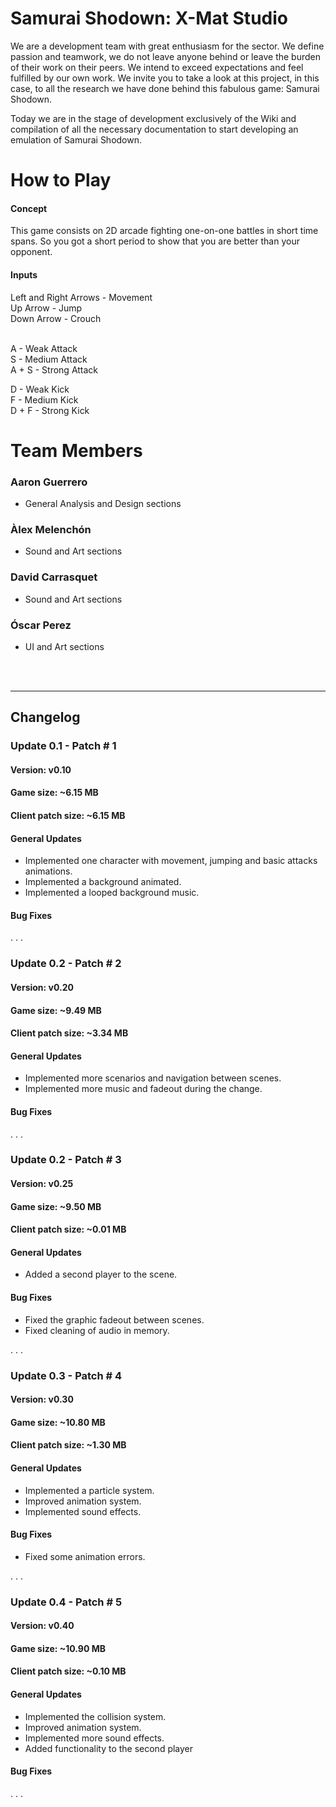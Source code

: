 # Samurai Shodown: X-Mat Studio

We are a development team with great enthusiasm for the sector. We define passion and teamwork, we do not leave anyone behind or leave the burden of their work on their peers. We intend to exceed expectations and feel fulfilled by our own work. We invite you to take a look at this project, in this case, to all the research we have done behind this fabulous game: Samurai Shodown.

Today we are in the stage of development exclusively of the Wiki and compilation of all the necessary documentation to start developing an emulation of Samurai Shodown.

# How to Play

#### Concept
This game consists on 2D arcade fighting one-on-one battles in short time spans. So you got a short period to show that you are better than your opponent.

#### Inputs
Left and Right Arrows - Movement <br>
Up Arrow - Jump <br>
Down Arrow - Crouch <br> <br>

A - Weak Attack <br>
S - Medium Attack <br>
A + S - Strong Attack <br>

D - Weak Kick <br>
F - Medium Kick <br>
D + F - Strong Kick <br>


# Team Members
### Aaron Guerrero
* General Analysis and Design sections

### Àlex Melenchón
* Sound and Art sections

### David Carrasquet
* Sound and Art sections

### Óscar Perez
* UI and Art sections

<br><br>

_________________________________________________________________________________________________________________________________

## Changelog

### Update 0.1 - Patch # 1
#### Version: v0.10
#### Game size: ~6.15 MB
#### Client patch size: ~6.15 MB

#### General Updates
- Implemented one character with movement, jumping and basic attacks animations.
- Implemented a background animated.
- Implemented a looped background music.

#### Bug Fixes

. . .

### Update 0.2 - Patch # 2
#### Version: v0.20
#### Game size: ~9.49 MB
#### Client patch size: ~3.34 MB

#### General Updates
- Implemented more scenarios and navigation between scenes.
- Implemented more music and fadeout during the change.

#### Bug Fixes

. . .

### Update 0.2 - Patch # 3
#### Version: v0.25
#### Game size: ~9.50 MB
#### Client patch size: ~0.01 MB

#### General Updates
- Added a second player to the scene.

#### Bug Fixes
- Fixed the graphic fadeout between scenes.
- Fixed cleaning of audio in memory.

. . .

### Update 0.3 - Patch # 4
#### Version: v0.30
#### Game size: ~10.80 MB
#### Client patch size: ~1.30 MB

#### General Updates
- Implemented a particle system.
- Improved animation system.
- Implemented sound effects.

#### Bug Fixes
- Fixed some animation errors.

. . .

### Update 0.4 - Patch # 5
#### Version: v0.40
#### Game size: ~10.90 MB
#### Client patch size: ~0.10 MB

#### General Updates
- Implemented the collision system.
- Improved animation system.
- Implemented more sound effects.
- Added functionality to the second player

#### Bug Fixes

. . .

